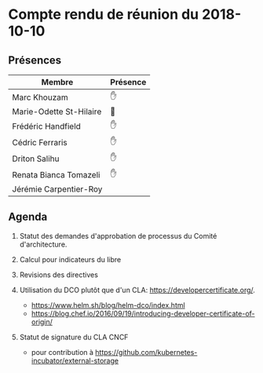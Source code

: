 # Compte rendu de réunion du 2018-10-10

## Présences
<!---
Présent: &#x270B;
Absent: &#x1F464;
-->
Membre|Présence
-------|--------
Marc Khouzam | &#x270B;
Marie-Odette St-Hilaire | &#x1F464;
Frédéric Handfield | &#x270B;
Cédric Ferraris | &#x270B;
Driton Salihu | &#x270B;
Renata Bianca Tomazeli | &#x270B;
Jérémie Carpentier-Roy | 


## Agenda
1. Statut des demandes d'approbation de processus du Comité d'architecture.
1. Calcul pour indicateurs du libre
1. Revisions des directives

1. Utilisation du DCO plutôt que d'un CLA: https://developercertificate.org/.
    * https://www.helm.sh/blog/helm-dco/index.html
    * https://blog.chef.io/2016/09/19/introducing-developer-certificate-of-origin/
1. Statut de signature du CLA CNCF
    * pour contribution à https://github.com/kubernetes-incubator/external-storage

